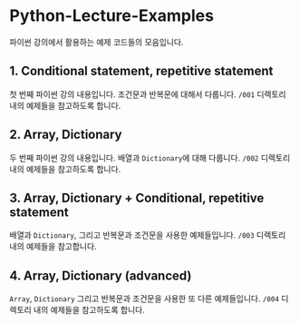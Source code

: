 # Python-Lecture-Examples
파이썬 강의에서 활용하는 예제 코드들의 모음입니다.

## 1. Conditional statement, repetitive statement
첫 번째 파이썬 강의 내용입니다. 조건문과 반복문에 대해서 다룹니다. `/001` 디렉토리 내의 예제들을 참고하도록 합니다.

## 2. Array, Dictionary
두 번째 파이썬 강의 내용입니다. 배열과 `Dictionary`에 대해 다룹니다. `/002` 디렉토리 내의 예제들을 참고하도록 합니다.

## 3. Array, Dictionary + Conditional, repetitive statement
배열과 `Dictionary`, 그리고 반복문과 조건문을 사용한 예제들입니다. `/003` 디렉토리 내의 예제들을 참고합니다.

## 4. Array, Dictionary (advanced)
`Array`, `Dictionary` 그리고 반복문과 조건문을 사용한 또 다른 예제들입니다. `/004` 디렉토리 내의 예제들을 참고하도록 합니다.